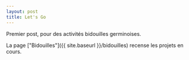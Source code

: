 ```yaml
---
layout: post
title: Let's Go
---
```


Premier post, pour des activités bidouilles germinoises.

La page ["Bidouilles"]({{ site.baseurl }}/bidouilles) recense les projets en cours.